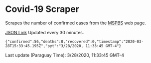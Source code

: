 # Covid-19 Scraper

Scrapes the number of confirmed cases from the [MSPBS](https://www.mspbs.gov.py/covid-19.php) web page.

[JSON Link](https://jmayalag.github.io/covid19-scrape/cases.json)
Updated every 30 minutes.
```
{"confirmed":56,"deaths":0,"recovered":0,"timestamp":"2020-03-28T15:33:45.195Z","pyt":"3/28/2020, 11:33:45 GMT-4"}
```
Last update (Paraguay Time): 3/28/2020, 11:33:45 GMT-4